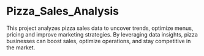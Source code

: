 # Pizza_Sales_Analysis
This project analyzes pizza sales data to uncover trends, optimize menus, pricing and improve marketing strategies. By leveraging data insights, pizza businesses can boost sales, optimize operations, and stay competitive in the market.
